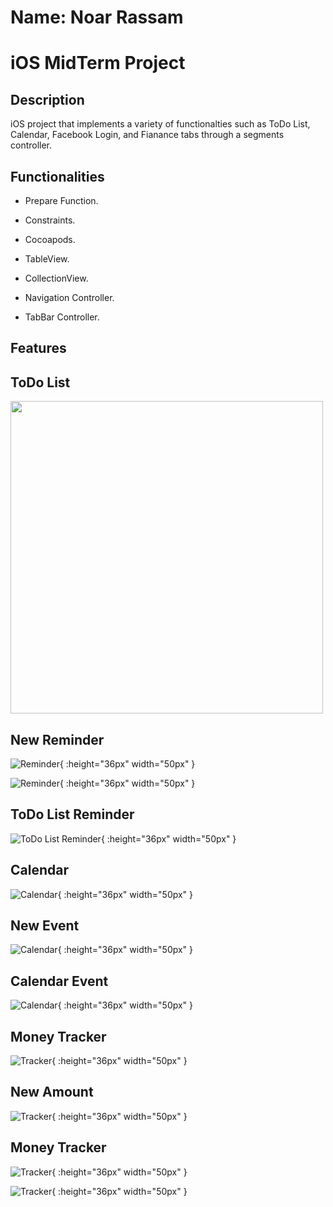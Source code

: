# Name: Noar Rassam

# iOS MidTerm Project


## Description
iOS project that implements a variety of functionalties such as ToDo List, Calendar, Facebook Login, and Fianance tabs through a segments controller.  

## Functionalities

* Prepare Function.

* Constraints.

* Cocoapods.

* TableView.

* CollectionView.

* Navigation Controller.

* TabBar Controller.

## Features

## **ToDo List**

<img src="https://github.com/noarrassam/iOS_MidTerm_Project/blob/main/Images/2.jpg" width="500" height="500">

## **New Reminder**

![![Reminder]()](https://github.com/noarrassam/iOS_MidTerm_Project/blob/main/Images/3.jpg){ :height="36px" width="50px" }

![![Reminder]()](https://github.com/noarrassam/iOS_MidTerm_Project/blob/main/Images/5.jpg){ :height="36px" width="50px" }

## **ToDo List Reminder**

![![ToDo List Reminder]()](https://github.com/noarrassam/iOS_MidTerm_Project/blob/main/Images/6.jpg){ :height="36px" width="50px" }

## **Calendar**

![![Calendar]()](https://github.com/noarrassam/iOS_MidTerm_Project/blob/main/Images/7.jpg){ :height="36px" width="50px" }

## **New Event**

![![Calendar]()](https://github.com/noarrassam/iOS_MidTerm_Project/blob/main/Images/8.jpg){ :height="36px" width="50px" }

## **Calendar Event**

![![Calendar]()](https://github.com/noarrassam/iOS_MidTerm_Project/blob/main/Images/9.jpg){ :height="36px" width="50px" }

## **Money Tracker**

![![Tracker]()](https://github.com/noarrassam/iOS_MidTerm_Project/blob/main/Images/10.jpg){ :height="36px" width="50px" }

## **New Amount**

![![Tracker]()](https://github.com/noarrassam/iOS_MidTerm_Project/blob/main/Images/12.jpg){ :height="36px" width="50px" }

## **Money Tracker**

![![Tracker]()](https://github.com/noarrassam/iOS_MidTerm_Project/blob/main/Images/10.jpg){ :height="36px" width="50px" }

![![Tracker]()](https://github.com/noarrassam/iOS_MidTerm_Project/blob/main/Images/13.jpg){ :height="36px" width="50px" }
